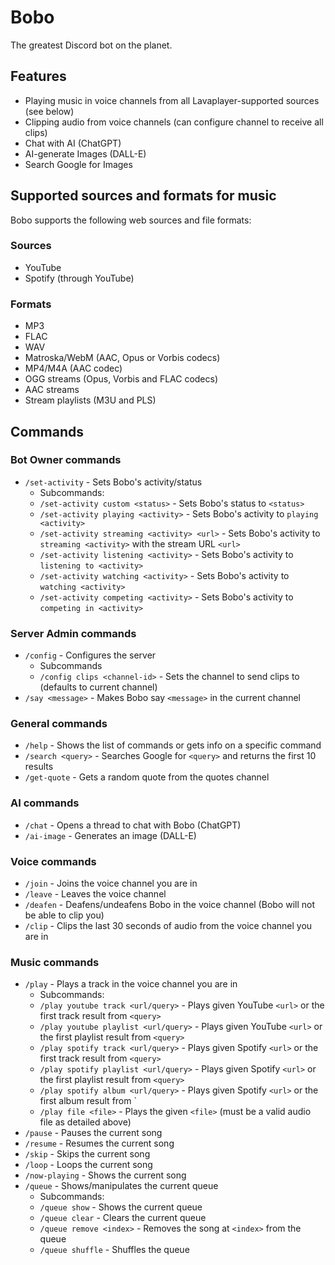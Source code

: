 # Bobo

The greatest Discord bot on the planet.

## Features
* Playing music in voice channels from all Lavaplayer-supported sources (see below)
* Clipping audio from voice channels (can configure channel to receive all clips)
* Chat with AI (ChatGPT)
* AI-generate Images (DALL-E)
* Search Google for Images

## Supported sources and formats for music
Bobo supports the following web sources and file formats:
### Sources
* YouTube
* Spotify (through YouTube)
### Formats
* MP3
* FLAC
* WAV
* Matroska/WebM (AAC, Opus or Vorbis codecs)
* MP4/M4A (AAC codec)
* OGG streams (Opus, Vorbis and FLAC codecs)
* AAC streams
* Stream playlists (M3U and PLS)

## Commands
### Bot Owner commands
* `/set-activity` - Sets Bobo's activity/status
    * Subcommands:
    * `/set-activity custom <status>` - Sets Bobo's status to `<status>`
    * `/set-activity playing <activity>` - Sets Bobo's activity to `playing <activity>`
    * `/set-activity streaming <activity> <url>` - Sets Bobo's activity to `streaming <activity>` with the stream URL `<url>`
    * `/set-activity listening <activity>` - Sets Bobo's activity to `listening to <activity>`
    * `/set-activity watching <activity>` - Sets Bobo's activity to `watching <activity>`
    * `/set-activity competing <activity>` - Sets Bobo's activity to `competing in <activity>`

### Server Admin commands
* `/config` - Configures the server
  * Subcommands
  * `/config clips <channel-id>` - Sets the channel to send clips to (defaults to current channel)
* `/say <message>` - Makes Bobo say `<message>` in the current channel

### General commands
* `/help` - Shows the list of commands or gets info on a specific command
* `/search <query>` - Searches Google for `<query>` and returns the first 10 results
* `/get-quote` - Gets a random quote from the quotes channel

### AI commands
* `/chat` - Opens a thread to chat with Bobo (ChatGPT)
* `/ai-image` - Generates an image (DALL-E)

### Voice commands
* `/join` - Joins the voice channel you are in
* `/leave` - Leaves the voice channel
* `/deafen` - Deafens/undeafens Bobo in the voice channel (Bobo will not be able to clip you)
* `/clip` - Clips the last 30 seconds of audio from the voice channel you are in

### Music commands
* `/play` - Plays a track in the voice channel you are in
    * Subcommands:
    * `/play youtube track <url/query>` - Plays given YouTube `<url>` or the first track result from `<query>`
    * `/play youtube playlist <url/query>` - Plays given YouTube `<url>` or the first playlist result from `<query>`
    * `/play spotify track <url/query>` - Plays given Spotify `<url>` or the first track result from `<query>`
    * `/play spotify playlist <url/query>` - Plays given Spotify `<url>` or the first playlist result from `<query>`
    * `/play spotify album <url/query>` - Plays given Spotify `<url>` or the first album result from `<query>
    * `/play file <file>` - Plays the given `<file>` (must be a valid audio file as detailed above)
* `/pause` - Pauses the current song
* `/resume` - Resumes the current song
* `/skip` - Skips the current song
* `/loop` - Loops the current song
* `/now-playing` - Shows the current song
* `/queue` - Shows/manipulates the current queue
  * Subcommands:
  * `/queue show` - Shows the current queue
  * `/queue clear` - Clears the current queue
  * `/queue remove <index>` - Removes the song at `<index>` from the queue
  * `/queue shuffle` - Shuffles the queue